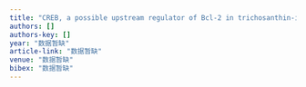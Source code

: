 ```yaml
---
title: "CREB, a possible upstream regulator of Bcl-2 in trichosanthin-induced HeLa cell apoptosis"
authors: []
authors-key: []
year: "数据暂缺"
article-link: "数据暂缺"
venue: "数据暂缺"
bibex: "数据暂缺"
---
```

